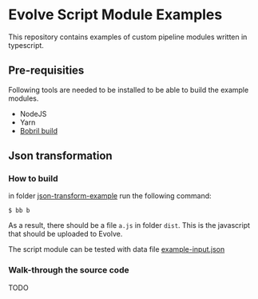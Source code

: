# Evolve Script Module Examples
This repository contains examples of custom pipeline modules written in typescript.

## Pre-requisities
Following tools are needed to be installed to be able to build the example modules.
 - NodeJS
 - Yarn
 - [Bobril build](https://github.com/bobril/bbcore)

## Json transformation
### How to build
in folder [json-transform-example](json-transform-example) run the following command:

```shell
$ bb b
```

As a result, there should be a file `a.js` in folder `dist`. This is the javascript that should be
uploaded to Evolve.

The script module can be tested with data file [example-input.json](json-transform-example/example-input.json) 

### Walk-through the source code
TODO
